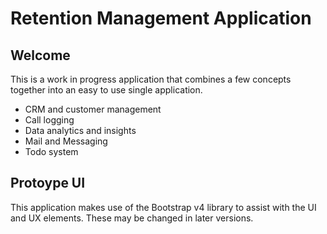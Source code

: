 # Retention Management Application
## Welcome
This is a work in progress application that combines a few concepts together into an easy to use single application.
* CRM and customer management
* Call logging
* Data analytics and insights
* Mail and Messaging
* Todo system

## Protoype UI
This application makes use of the Bootstrap v4 library to assist with the UI and UX elements. These may be changed in later versions.